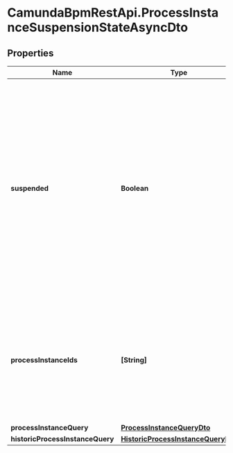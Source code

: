 # CamundaBpmRestApi.ProcessInstanceSuspensionStateAsyncDto

## Properties

Name | Type | Description | Notes
------------ | ------------- | ------------- | -------------
**suspended** | **Boolean** | A Boolean value which indicates whether to activate or suspend a given process instance. When the value is set to true, the given process instance will be suspended and when the value is set to false, the given process instance will be activated. | [optional] 
**processInstanceIds** | **[String]** | A list of process instance ids which defines a group of process instances which will be activated or suspended by the operation. | [optional] 
**processInstanceQuery** | [**ProcessInstanceQueryDto**](ProcessInstanceQueryDto.md) |  | [optional] 
**historicProcessInstanceQuery** | [**HistoricProcessInstanceQueryDto**](HistoricProcessInstanceQueryDto.md) |  | [optional] 


